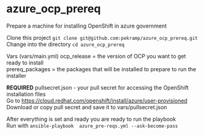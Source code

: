 # azure_ocp_prereq
Prepare a machine for installing OpenShift in azure government

Clone this project `git clone git@github.com:pekramp/azure_ocp_prereq.git`<br />
Change into the directory `cd azure_ocp_prereq`

Vars (vars/main.yml)
ocp_release = the version of OCP you want to get ready to install <br />
prereq_packages = the packages that will be installed to prepare to run the installer

**REQUIRED**
pullsecret.json - your pull secret for accessing the OpenShift installation files <br />
Go to https://cloud.redhat.com/openshift/install/azure/user-provisioned <br />
Download or copy pull secret and save it to vars/pullsecret.json

After everything is set and ready you are ready to run the playbook<br />
Run with `ansible-playbook  azure_pre-reqs.yml --ask-become-pass`
